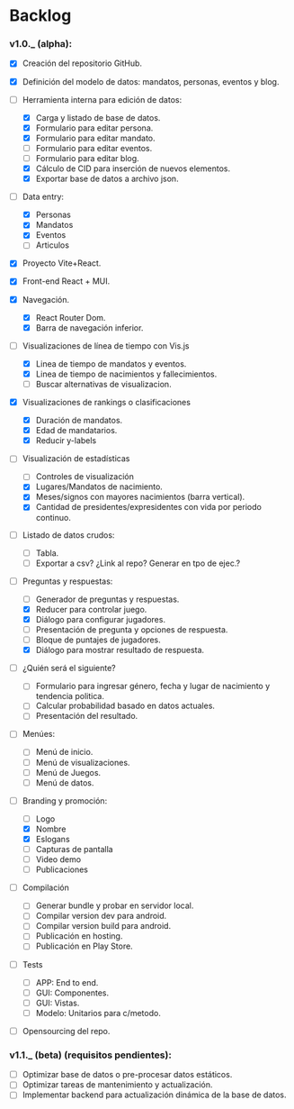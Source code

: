 # Backlog 

### v1.0._ (alpha):  
  - [x] Creación del repositorio GitHub.  
  - [x] Definición del modelo de datos: mandatos, personas, eventos y blog.  
  - [ ] Herramienta interna para edición de datos:  
    - [x] Carga y listado de base de datos.  
    - [x] Formulario para editar persona.  
    - [x] Formulario para editar mandato.  
    - [ ] Formulario para editar eventos.  
    - [ ] Formulario para editar blog.  
    - [x] Cálculo de CID para inserción de nuevos elementos.  
    - [x] Exportar base de datos a archivo json.  
  - [ ] Data entry:  
    - [x] Personas  
    - [x] Mandatos  
    - [x] Eventos  
    - [ ] Articulos  
  - [x] Proyecto Vite+React.  
  - [x] Front-end React + MUI.  
  - [x] Navegación.  
    - [x] React Router Dom.  
    - [x] Barra de navegación inferior.  
  - [ ] Visualizaciones de línea de tiempo con Vis.js  
    - [x] Linea de tiempo de mandatos y eventos.  
    - [x] Linea de tiempo de nacimientos y fallecimientos.  
    - [ ] Buscar alternativas de visualizacion.  
  - [x] Visualizaciones de rankings o clasificaciones  
    - [x] Duración de mandatos.  
    - [x] Edad de mandatarios.  
    - [x] Reducir y-labels  
  - [ ] Visualización de estadísticas  
    - [ ] Controles de visualización
    - [x] Lugares/Mandatos de nacimiento.  
    - [x] Meses/signos con mayores nacimientos (barra vertical).  
    - [x] Cantidad de presidentes/expresidentes con vida por periodo continuo.  
  - [ ] Listado de datos crudos:  
    - [ ] Tabla.  
    - [ ] Exportar a csv? ¿Link al repo? Generar en tpo de ejec.?  
  - [ ] Preguntas y respuestas:  
    - [ ] Generador de preguntas y respuestas.  
    - [x] Reducer para controlar juego.  
    - [x] Diálogo para configurar jugadores.  
    - [ ] Presentación de pregunta y opciones de respuesta.  
    - [ ] Bloque de puntajes de jugadores.  
    - [x] Diálogo para mostrar resultado de respuesta.  
  - [ ] ¿Quién será el siguiente?  
    - [ ] Formulario para ingresar género, fecha y lugar de nacimiento y tendencia politica.  
    - [ ] Calcular probabilidad basado en datos actuales.  
    - [ ] Presentación del resultado.  
  - [ ] Menúes:  
    - [ ] Menú de inicio.  
    - [ ] Menú de visualizaciones.  
    - [ ] Menú de Juegos.  
    - [ ] Menú de datos.  
  - [ ] Branding y promoción:  
    - [ ] Logo  
    - [x] Nombre  
    - [x] Eslogans  
    - [ ] Capturas de pantalla  
    - [ ] Video demo  
    - [ ] Publicaciones  
  - [ ] Compilación  
    - [ ] Generar bundle y probar en servidor local.  
    - [ ] Compilar version dev para android.  
    - [ ] Compilar version build para android.  
    - [ ] Publicación en hosting.  
    - [ ] Publicación en Play Store.  
  - [ ] Tests  
    - [ ] APP: End to end.  
    - [ ] GUI: Componentes.  
    - [ ] GUI: Vistas.  
    - [ ] Modelo: Unitarios para c/metodo.  
  - [ ] Opensourcing del repo.  
  

### v1.1._ (beta) (requisitos pendientes):  
  - [ ] Optimizar base de datos o pre-procesar datos estáticos.  
  - [ ] Optimizar tareas de mantenimiento y actualización.  
  - [ ] Implementar backend para actualización dinámica de la base de datos.  